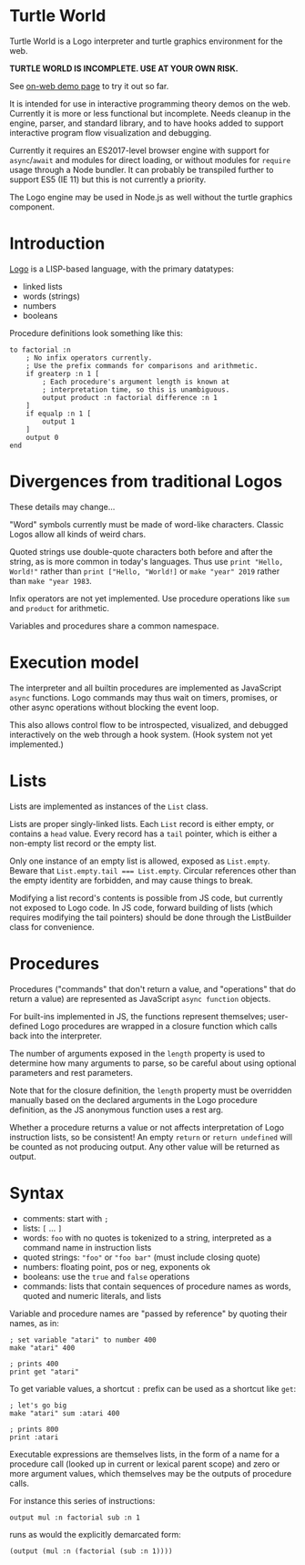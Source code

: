 # Turtle World

Turtle World is a Logo interpreter and turtle graphics environment for the web.

**TURTLE WORLD IS INCOMPLETE. USE AT YOUR OWN RISK.**

See [on-web demo page](https://brionv.com/misc/turtle-world/) to try it out so far.

It is intended for use in interactive programming theory demos on the web. Currently it is more or less functional but incomplete. Needs cleanup in the engine, parser, and standard library, and to have hooks added to support interactive program flow visualization and debugging.

Currently it requires an ES2017-level browser engine with support for `async`/`await` and modules for direct loading, or without modules for `require` usage through a Node bundler. It can probably be transpiled further to support ES5 (IE 11) but this is not currently a priority.

The Logo engine may be used in Node.js as well without the turtle graphics component.

# Introduction

[Logo](https://en.wikipedia.org/wiki/Logo_(programming_language)) is a LISP-based language, with the primary datatypes:
* linked lists
* words (strings)
* numbers
* booleans

Procedure definitions look something like this:

```
to factorial :n
    ; No infix operators currently.
    ; Use the prefix commands for comparisons and arithmetic.
    if greaterp :n 1 [
        ; Each procedure's argument length is known at
        ; interpretation time, so this is unambiguous.
        output product :n factorial difference :n 1
    ]
    if equalp :n 1 [
        output 1
    ]
    output 0
end
```

# Divergences from traditional Logos

These details may change...

"Word" symbols currently must be made of word-like characters. Classic Logos allow all kinds of weird chars.

Quoted strings use double-quote characters both before and after the string, as is more common in today's languages. Thus use `print "Hello, World!"` rather than `print ["Hello, "World!]` or `make "year" 2019` rather than `make "year 1983`.

Infix operators are not yet implemented. Use procedure operations like `sum` and `product` for arithmetic.

Variables and procedures share a common namespace.

# Execution model

The interpreter and all builtin procedures are implemented as JavaScript `async` functions. Logo commands may thus wait on timers, promises, or other async operations without blocking the event loop.

This also allows control flow to be introspected, visualized, and debugged interactively on the web through a hook system. (Hook system not yet implemented.)

# Lists

Lists are implemented as instances of the `List` class.

Lists are proper singly-linked lists. Each `List` record is either empty, or contains a `head` value. Every record has a `tail` pointer, which is either a non-empty list record or the empty list.

Only one instance of an empty list is allowed, exposed as `List.empty`. Beware that `List.empty.tail === List.empty`. Circular references other than the empty identity are forbidden, and may cause things to break.

Modifying a list record's contents is possible from JS code, but currently not exposed to Logo code. In JS code, forward building of lists (which requires modifying the tail pointers) should be done through the ListBuilder class for convenience.

# Procedures

Procedures ("commands" that don't return a value, and "operations" that do return a value) are represented as JavaScript `async function` objects.

For built-ins implemented in JS, the functions represent themselves; user-defined Logo procedures are wrapped in a closure function which calls back into the interpreter.

The number of arguments exposed in the `length` property is used to determine how many arguments to parse, so be careful about using optional parameters and rest parameters.

Note that for the closure definition, the `length` property must be overridden manually based on the declared arguments in the Logo procedure definition, as the JS anonymous function uses a rest arg.

Whether a procedure returns a value or not affects interpretation of Logo instruction lists, so be consistent! An empty `return` or `return undefined` will be counted as not producing output. Any other value will be returned as output.

# Syntax

* comments: start with `;`
* lists: `[` ... `]`
* words: `foo` with no quotes is tokenized to a string, interpreted as a command name in instruction lists
* quoted strings: `"foo"` or `"foo bar"` (must include closing quote)
* numbers: floating point, pos or neg, exponents ok
* booleans: use the `true` and `false` operations
* commands: lists that contain sequences of procedure names as words, quoted and numeric literals, and lists

Variable and procedure names are "passed by reference" by quoting their names, as in:

```
; set variable "atari" to number 400
make "atari" 400

; prints 400
print get "atari"
```

To get variable values, a shortcut `:` prefix can be used as a shortcut like `get`:
```
; let's go big
make "atari" sum :atari 400

; prints 800
print :atari
```

Executable expressions are themselves lists, in the form of a name for a procedure call (looked up in current or lexical parent scope) and zero or more argument values, which themselves may be the outputs of procedure calls.

For instance this series of instructions:

```
output mul :n factorial sub :n 1
```

runs as would the explicitly demarcated form:

```
(output (mul :n (factorial (sub :n 1))))
```

